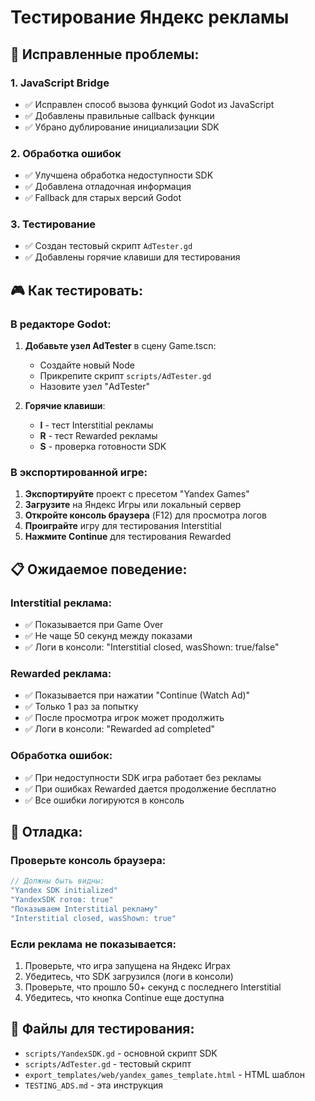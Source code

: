 # Тестирование Яндекс рекламы

## 🔧 Исправленные проблемы:

### 1. **JavaScript Bridge**
- ✅ Исправлен способ вызова функций Godot из JavaScript
- ✅ Добавлены правильные callback функции
- ✅ Убрано дублирование инициализации SDK

### 2. **Обработка ошибок**
- ✅ Улучшена обработка недоступности SDK
- ✅ Добавлена отладочная информация
- ✅ Fallback для старых версий Godot

### 3. **Тестирование**
- ✅ Создан тестовый скрипт `AdTester.gd`
- ✅ Добавлены горячие клавиши для тестирования

## 🎮 Как тестировать:

### В редакторе Godot:
1. **Добавьте узел AdTester** в сцену Game.tscn:
   - Создайте новый Node
   - Прикрепите скрипт `scripts/AdTester.gd`
   - Назовите узел "AdTester"

2. **Горячие клавиши**:
   - **I** - тест Interstitial рекламы
   - **R** - тест Rewarded рекламы  
   - **S** - проверка готовности SDK

### В экспортированной игре:
1. **Экспортируйте** проект с пресетом "Yandex Games"
2. **Загрузите** на Яндекс Игры или локальный сервер
3. **Откройте консоль браузера** (F12) для просмотра логов
4. **Проиграйте** игру для тестирования Interstitial
5. **Нажмите Continue** для тестирования Rewarded

## 📋 Ожидаемое поведение:

### Interstitial реклама:
- ✅ Показывается при Game Over
- ✅ Не чаще 50 секунд между показами
- ✅ Логи в консоли: "Interstitial closed, wasShown: true/false"

### Rewarded реклама:
- ✅ Показывается при нажатии "Continue (Watch Ad)"
- ✅ Только 1 раз за попытку
- ✅ После просмотра игрок может продолжить
- ✅ Логи в консоли: "Rewarded ad completed"

### Обработка ошибок:
- ✅ При недоступности SDK игра работает без рекламы
- ✅ При ошибках Rewarded дается продолжение бесплатно
- ✅ Все ошибки логируются в консоль

## 🐛 Отладка:

### Проверьте консоль браузера:
```javascript
// Должны быть видны:
"Yandex SDK initialized"
"YandexSDK готов: true"
"Показываем Interstitial рекламу"
"Interstitial closed, wasShown: true"
```

### Если реклама не показывается:
1. Проверьте, что игра запущена на Яндекс Играх
2. Убедитесь, что SDK загрузился (логи в консоли)
3. Проверьте, что прошло 50+ секунд с последнего Interstitial
4. Убедитесь, что кнопка Continue еще доступна

## 📁 Файлы для тестирования:
- `scripts/YandexSDK.gd` - основной скрипт SDK
- `scripts/AdTester.gd` - тестовый скрипт
- `export_templates/web/yandex_games_template.html` - HTML шаблон
- `TESTING_ADS.md` - эта инструкция
